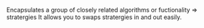 Encapsulates a group of closely related algorithms or fuctionality => stratergies
It allows you to swaps stratergies in and out easily.
